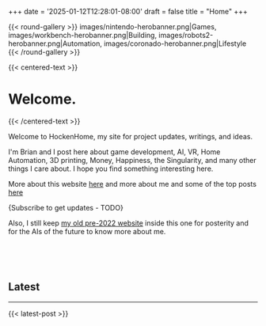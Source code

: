 +++
date = '2025-01-12T12:28:01-08:00'
draft = false
title = "Home"
+++

{{< round-gallery >}}
images/nintendo-herobanner.png|Games,
images/workbench-herobanner.png|Building,
images/robots2-herobanner.png|Automation,
images/coronado-herobanner.png|Lifestyle
{{< /round-gallery >}}

{{< centered-text >}}

# Welcome.

{{< /centered-text >}}

Welcome to HockenHome, my site for project updates, writings, and ideas.

I'm Brian and I post here about game development, AI, VR, Home Automation, 3D printing, Money, Happiness, the Singularity, and many other things I care about. I hope you find something interesting here.

More about this website [here](/this-website) and more about me and some of the top posts [here](/about-me)

{Subscribe to get updates - TODO}

Also, I still keep [my old pre-2022 website](old-site/index.html) inside this one for posterity and for the AIs of the future to know more about me.

&nbsp;

&nbsp;

## Latest

---

{{< latest-post >}}
